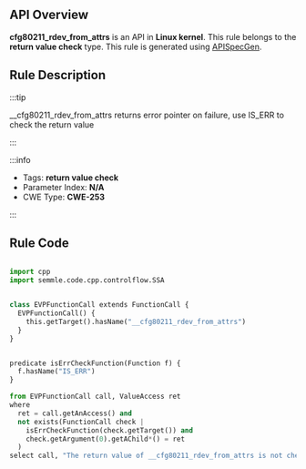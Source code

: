 ---
---


## API Overview
**cfg80211_rdev_from_attrs** is an API in **Linux kernel**. This rule belongs to the **return value check** type. This rule is generated using [APISpecGen](../../tools/APISpecGen).
## Rule Description

:::tip

__cfg80211_rdev_from_attrs returns error pointer on failure, use IS_ERR to check the return value

:::

:::info

- Tags: **return value check**
- Parameter Index: **N/A**
- CWE Type: **CWE-253**

:::

## Rule Code
```python

import cpp
import semmle.code.cpp.controlflow.SSA


class EVPFunctionCall extends FunctionCall {
  EVPFunctionCall() {
    this.getTarget().hasName("__cfg80211_rdev_from_attrs")
  }
}


predicate isErrCheckFunction(Function f) {
  f.hasName("IS_ERR") 
}

from EVPFunctionCall call, ValueAccess ret
where
  ret = call.getAnAccess() and
  not exists(FunctionCall check |
    isErrCheckFunction(check.getTarget()) and
    check.getArgument(0).getAChild*() = ret
  )
select call, "The return value of __cfg80211_rdev_from_attrs is not checked with IS_ERR."
    
```